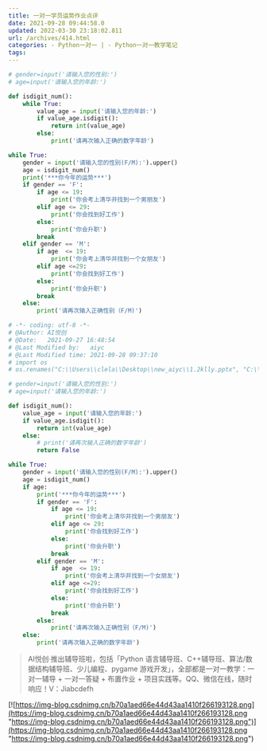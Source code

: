 ```yaml
---
title: 一对一学员运势作业点评
date: 2021-09-28 09:44:58.0
updated: 2022-03-30 23:18:02.811
url: /archives/414.html
categories: - Python一对一 | - Python一对一教学笔记
tags: 
---
```




```python
# gender=input('请输入您的性别:')
# age=input('请输入您的年龄:')

def isdigit_num():
    while True:
        value_age = input('请输入您的年龄:')
        if value_age.isdigit():
            return int(value_age)
        else:
            print('请再次输入正确的数字年龄')

while True:
    gender = input('请输入您的性别(F/M):').upper()
    age = isdigit_num()
    print('***你今年的运势***')
    if gender == 'F':
        if age <= 19:
            print('你会考上清华并找到一个男朋友')
        elif age <= 29:
            print('你会找到好工作')
        else:
            print('你会升职')
        break
    elif gender == 'M':
        if age  <= 19:
            print('你会考上清华并找到一个女朋友')
        elif age <=29:
            print('你会找到好工作')
        else:
            print('你会升职')
        break
    else:
        print('请再次输入正确性别（F/M)')
```

```python
# -*- coding: utf-8 -*-
# @Author: AI悦创
# @Date:   2021-09-27 16:48:54
# @Last Modified by:   aiyc
# @Last Modified time: 2021-09-28 09:37:10
# import os
# os.renames("C:\\Users\\clela\\Desktop\\new_aiyc\\1.2klly.pptx", "C:\\Users\\clela\\Desktop\\book\\1.book.pptx")

# gender=input('请输入您的性别:')
# age=input('请输入您的年龄:')

def isdigit_num():
    value_age = input('请输入您的年龄:')
    if value_age.isdigit():
        return int(value_age)
    else:
        # print('请再次输入正确的数字年龄')
        return False

while True:
    gender = input('请输入您的性别(F/M):').upper()
    age = isdigit_num()
    if age:
        print('***你今年的运势***')
        if gender == 'F':
            if age <= 19:
                print('你会考上清华并找到一个男朋友')
            elif age <= 29:
                print('你会找到好工作')
            else:
                print('你会升职')
            break
        elif gender == 'M':
            if age  <= 19:
                print('你会考上清华并找到一个女朋友')
            elif age <=29:
                print('你会找到好工作')
            else:
                print('你会升职')
            break
        else:
            print('请再次输入正确性别（F/M)')
    else:
        print('请再次输入正确的数字年龄')
```

> AI悦创·推出辅导班啦，包括「Python 语言辅导班、C++辅导班、算法/数据结构辅导班、少儿编程、pygame 游戏开发」，全部都是一对一教学：一对一辅导 + 一对一答疑 + 布置作业 + 项目实践等。QQ、微信在线，随时响应！V：Jiabcdefh

[![https://img-blog.csdnimg.cn/b70a1aed66e44d43aa1410f266193128.png](https://img-blog.csdnimg.cn/b70a1aed66e44d43aa1410f266193128.png "https://img-blog.csdnimg.cn/b70a1aed66e44d43aa1410f266193128.png")](https://img-blog.csdnimg.cn/b70a1aed66e44d43aa1410f266193128.png "https://img-blog.csdnimg.cn/b70a1aed66e44d43aa1410f266193128.png")